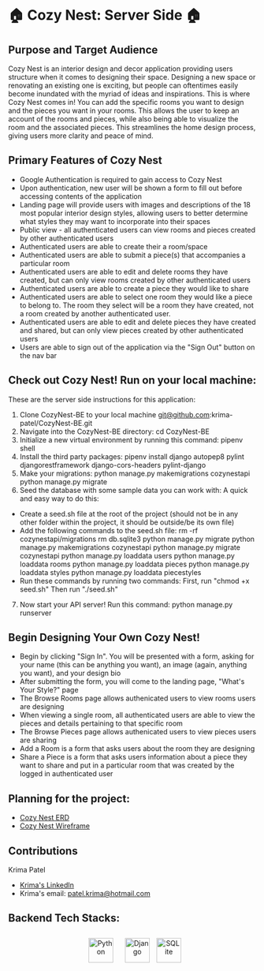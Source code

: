 # 🏠 Cozy Nest: Server Side 🏠
## Purpose and Target Audience
Cozy Nest is an interior design and decor application providing users structure when it comes to designing their space. Designing a new space or renovating an existing one is exciting, but people can oftentimes easily become inundated with the myriad of ideas and inspirations. This is where Cozy Nest comes in! You can add the specific rooms you want to design and the pieces you want in your rooms. This allows the user to keep an account of the rooms and pieces, while also being able to visualize the room and the associated pieces. This streamlines the home design process, giving users more clarity and peace of mind.

## Primary Features of Cozy Nest

- Google Authentication is required to gain access to Cozy Nest
- Upon authentication, new user will be shown a form to fill out before accessing contents of the application
- Landing page will provide users with images and descriptions of the 18 most popular interior design styles, allowing users to better determine what styles they may want to incorporate into their spaces
- Public view - all authenticated users can view rooms and pieces created by other authenticated users
- Authenticated users are able to create their a room/space
- Authenticated users are able to submit a piece(s) that accompanies a particular room
- Authenticated users are able to edit and delete rooms they have created, but can only view rooms created by other authenticated users
- Authenticated users are able to create a piece they would like to share
- Authenticated users are able to select one room they would like a piece to belong to. The room they select will be a room they have created, not a room created by another authenticated user.
- Authenticated users are able to edit and delete pieces they have created and shared, but can only view pieces created by other authenticated users
- Users are able to sign out of the application via the "Sign Out" button on the nav bar

## Check out Cozy Nest! Run on your local machine:
These are the server side instructions for this application:
1. Clone CozyNest-BE to your local machine
git@github.com:krima-patel/CozyNest-BE.git
2. Navigate into the CozyNest-BE directory:
cd CozyNest-BE
3. Initialize a new virtual environment by running this command:
pipenv shell
4. Install the third party packages:
pipenv install django autopep8 pylint djangorestframework django-cors-headers pylint-django
5. Make your migrations:
python manage.py makemigrations cozynestapi
python manage.py migrate
6. Seed the database with some sample data you can work with:
A quick and easy way to do this:
- Create a seed.sh file at the root of the project (should not be in any other folder within the project, it should be outside/be its own file)
- Add the following commands to the seed.sh file:
rm -rf cozynestapi/migrations
rm db.sqlite3
python manage.py migrate
python manage.py makemigrations cozynestapi
python manage.py migrate cozynestapi
python manage.py loaddata users
python manage.py loaddata rooms
python manage.py loaddata pieces
python manage.py loaddata styles
python manage.py loaddata piecestyles
- Run these commands by running two commands:
First, run "chmod +x seed.sh"
Then run "./seed.sh"
7. Now start your API server! Run this command:
python manage.py runserver


## Begin Designing Your Own Cozy Nest!

- Begin by clicking "Sign In". You will be presented with a form, asking for your name (this can be anything you want), an image (again, anything you want), and your design bio
- After submitting the form, you will come to the landing page, "What's Your Style?" page
- The Browse Rooms page allows authenicated users to view rooms users are designing
- When viewing a single room, all authenticated users are able to view the pieces and details pertaining to that specific room
- The Browse Pieces page allows authenicated users to view pieces users are sharing
- Add a Room is a form that asks users about the room they are designing
- Share a Piece is a form that asks users information about a piece they want to share and put in a particular room that was created by the logged in authenticated user

## Planning for the project:
- [Cozy Nest ERD](https://dbdiagram.io/d/63de819e296d97641d7e7174)
- [Cozy Nest Wireframe](https://whimsical.com/krima-s-cozynest-wireframe-GuLoPWBKnZSPUK3dahrGRd)

## Contributions

Krima Patel
- [Krima's LinkedIn](https://www.linkedin.com/in/krima-patel/)
- Krima's email: patel.krima@hotmail.com

## Backend Tech Stacks: 
<div align="center">  
<a href="https://www.python.org/" target="_blank"><img style="margin: 10px" src="https://profilinator.rishav.dev/skills-assets/python-original.svg" alt="Python" height="50" /></a>  
<a href="https://www.djangoproject.com/" target="_blank"><img style="margin: 10px" src="https://profilinator.rishav.dev/skills-assets/django-original.svg" alt="Django" height="50" /></a>
<a href="https://sqlite.org/index.html" targert="_blank"><img style="margin 10px" src="https://user-images.githubusercontent.com/33158051/103467186-7b6a8900-4d1a-11eb-9907-491064bc8458.png" alt="SQLite" height="50" /></a>
</div>

</td><td valign="top" width="33%">

<br/>
